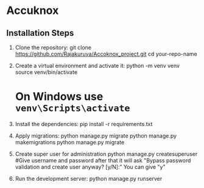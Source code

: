 # Accuknox

## Installation Steps

1. Clone the repository:
    git clone https://github.com/Rajakuruva/Accoknox_project.git
    cd your-repo-name
    
2. Create a virtual environment and activate it:
    python -m venv venv
    source venv/bin/activate
    
    # On Windows use `venv\Scripts\activate`

3. Install the dependencies:
    pip install -r requirements.txt

4. Apply migrations:
   python manage.py migrate
   python manage.py makemigrations
   python manage.py migrate

5. Create super user for administration
   python manage.py createsuperuser
   #Give username and password after that it will ask "Bypass password validation and create user anyway? [y/N]:" You can give "y"

7. Run the development server:
    python manage.py runserver
